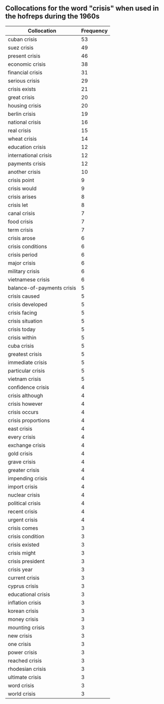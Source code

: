 ## Collocations for the word "crisis" when used in the hofreps during the 1960s

| Collocation | Frequency |
|--------------|----------------|
|cuban crisis|53|
|suez crisis|49|
|present crisis|46|
|economic crisis|38|
|financial crisis|31|
|serious crisis|29|
|crisis exists|21|
|great crisis|20|
|housing crisis|20|
|berlin crisis|19|
|national crisis|16|
|real crisis|15|
|wheat crisis|14|
|education crisis|12|
|international crisis|12|
|payments crisis|12|
|another crisis|10|
|crisis point|9|
|crisis would|9|
|crisis arises|8|
|crisis let|8|
|canal crisis|7|
|food crisis|7|
|term crisis|7|
|crisis arose|6|
|crisis conditions|6|
|crisis period|6|
|major crisis|6|
|military crisis|6|
|vietnamese crisis|6|
|balance-of-payments crisis|5|
|crisis caused|5|
|crisis developed|5|
|crisis facing|5|
|crisis situation|5|
|crisis today|5|
|crisis within|5|
|cuba crisis|5|
|greatest crisis|5|
|immediate crisis|5|
|particular crisis|5|
|vietnam crisis|5|
|confidence crisis|4|
|crisis although|4|
|crisis however|4|
|crisis occurs|4|
|crisis proportions|4|
|east crisis|4|
|every crisis|4|
|exchange crisis|4|
|gold crisis|4|
|grave crisis|4|
|greater crisis|4|
|impending crisis|4|
|import crisis|4|
|nuclear crisis|4|
|political crisis|4|
|recent crisis|4|
|urgent crisis|4|
|crisis comes|3|
|crisis condition|3|
|crisis existed|3|
|crisis might|3|
|crisis president|3|
|crisis year|3|
|current crisis|3|
|cyprus crisis|3|
|educational crisis|3|
|inflation crisis|3|
|korean crisis|3|
|money crisis|3|
|mounting crisis|3|
|new crisis|3|
|one crisis|3|
|power crisis|3|
|reached crisis|3|
|rhodesian crisis|3|
|ultimate crisis|3|
|word crisis|3|
|world crisis|3|
